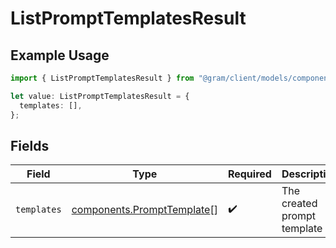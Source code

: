 # ListPromptTemplatesResult

## Example Usage

```typescript
import { ListPromptTemplatesResult } from "@gram/client/models/components";

let value: ListPromptTemplatesResult = {
  templates: [],
};
```

## Fields

| Field                                                                    | Type                                                                     | Required                                                                 | Description                                                              |
| ------------------------------------------------------------------------ | ------------------------------------------------------------------------ | ------------------------------------------------------------------------ | ------------------------------------------------------------------------ |
| `templates`                                                              | [components.PromptTemplate](../../models/components/prompttemplate.md)[] | :heavy_check_mark:                                                       | The created prompt template                                              |